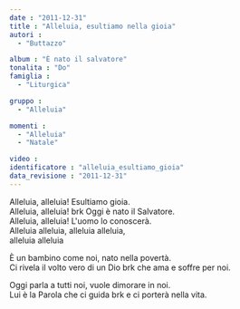 ```yaml
---
date : "2011-12-31"
title : "Alleluia, esultiamo nella gioia"
autori : 
  - "Buttazzo"

album : "È nato il salvatore"
tonalita : "Do"
famiglia : 
  - "Liturgica"

gruppo : 
  - "Alleluia"

momenti : 
  - "Alleluia"
  - "Natale"

video : 
identificatore : "alleluia_esultiamo_gioia"
data_revisione : "2011-12-31"
---
```

  
  
Alleluia, alleluia! Esultiamo  gioia.   
Alleluia, alleluia! brk Oggi è nato il Salvatore.    
Alleluia, alleluia! L'uomo lo conoscerà.    
Alleluia alleluia, alleluia alleluia,   
alleluia alleluia       
  
  
  
È un bambino come noi, nato nella povertà.  
Ci rivela il volto vero di un Dio brk che ama e soffre per noi.  
  
  
  
  
Oggi parla a tutti noi, vuole dimorare in noi.   
Lui è la Parola che ci guida brk e ci porterà nella vita.   
  
  
  
